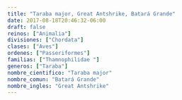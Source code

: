 ```yaml
---
title: "Taraba major, Great Antshrike, Batará Grande"
date: 2017-08-18T20:46:32-06:00
draft: false
reinos: ["Animalia"]
divisiones: ["Chordata"]
clases: ["Aves"]
ordenes: ["Passeriformes"]
familias: ["Thamnophilidae "]
generos: ["Taraba"]
nombre_cientifico: "Taraba major"
nombre_comun: "Batará Grande"
nombre_ingles: "Great Antshrike"
---
```

